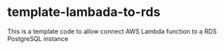 # template-lambada-to-rds
This is a template code to allow connect AWS Lambda function to a RDS PostgreSQL instance
